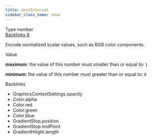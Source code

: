 ```yaml
---
title: UnitInterval
sidebar_class_name: show
---
```


<div className="section-badges">

<div class="badge type">
        <span class="label">Type</span>
        <span class="value">number</span>
      </div>

<a href="#backlinks" class="badge backlinks">
          <span class="label">Backlinks</span>
          <span class="value">8</span>
        </a>

</div>

Encode normalized scalar values, such as RGB color components.

<div className="property-item">

Value

<div className="value-description">

**maximum**: the value of this number must smaller than or equal to: `1`

**minimum**: the value of this number must greater than or equal to: `0`

</div>

</div>

<div id="backlinks" className="section-backlinks">

<div className="backlinks-title">Backlinks</div>

<ul className="backlinks-list">

<li className="backlink">
      <Link to='/specs/vectorgraphics/graphics-context-settings#opacity'>GraphicsContextSettings.opacity</Link>
      </li>

<li className="backlink">
      <Link to='/specs/vectorgraphics/color#alpha'>Color.alpha</Link>
      </li>

<li className="backlink">
      <Link to='/specs/vectorgraphics/color#red'>Color.red</Link>
      </li>

<li className="backlink">
      <Link to='/specs/vectorgraphics/color#green'>Color.green</Link>
      </li>

<li className="backlink">
      <Link to='/specs/vectorgraphics/color#blue'>Color.blue</Link>
      </li>

<li className="backlink">
      <Link to='/specs/vectorgraphics/gradient-stop#position'>GradientStop.position</Link>
      </li>

<li className="backlink">
      <Link to='/specs/vectorgraphics/gradient-stop#midpoint'>GradientStop.midPoint</Link>
      </li>

<li className="backlink">
      <Link to='/specs/vectorgraphics/gradient-hilight#length'>GradientHilight.length</Link>
      </li>

</ul>

</div>

